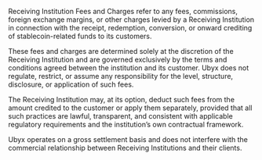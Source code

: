Receiving Institution Fees and Charges refer to any fees, commissions, foreign exchange margins, or other charges levied by a Receiving Institution in connection with the receipt, redemption, conversion, or onward crediting of stablecoin-related funds to its customers.

These fees and charges are determined solely at the discretion of the Receiving Institution and are governed exclusively by the terms and conditions agreed between the institution and its customer. Ubyx does not regulate, restrict, or assume any responsibility for the level, structure, disclosure, or application of such fees.

The Receiving Institution may, at its option, deduct such fees from the amount credited to the customer or apply them separately, provided that all such practices are lawful, transparent, and consistent with applicable regulatory requirements and the institution’s own contractual framework.

Ubyx operates on a gross settlement basis and does not interfere with the commercial relationship between Receiving Institutions and their clients.
